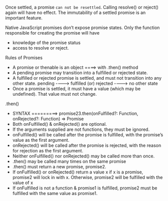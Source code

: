 Once settled, a promise `can not be resettled`. 
    Calling resolve() or reject() again will have no effect. The immutability of a settled promise is an important feature.

Native JavaScript promises don’t expose promise states. 
Only the function responsible for creating the promise will have
- knowledge of the promise status
- access to resolve or reject.


Rules of Promises
- A promise or thenable is an object ====> with .then() method
- A pending promise may transition into a fulfilled or rejected state.
- A fulfilled or rejected promise is settled, and must not transition into any other state.
    pending ----> fulfilled (or) rejected ----> no other state
- Once a promise is settled, it must have a value (which may be undefined). That value must not change.

.then()
- SYNTAX =========>         promise23.then(onFulfilled?: Function, onRejected?: Function) => Promise
- Both onFulfilled() & onRejected() are optional.
- If the arguments supplied are not functions, they must be ignored.
- onFulfilled() will be called after the promise is fulfilled, with the promise’s value as the first argument.
- onRejected() will be called after the promise is rejected, with the reason for rejection as the first argument.
- Neither onFulfilled() nor onRejected() may be called more than once.
- .then() may be called many times on the same promise
- .then() must return a new promise, promise2.
- If onFulfilled() or onRejected() return a value x
    if x is a promise, promise2 will lock in with x. 
    Otherwise, promise2 will be fulfilled with the value of x
- If onFulfilled is not a function & promise1 is fulfilled, 
    promise2 must be fulfilled with the same value as promise1.